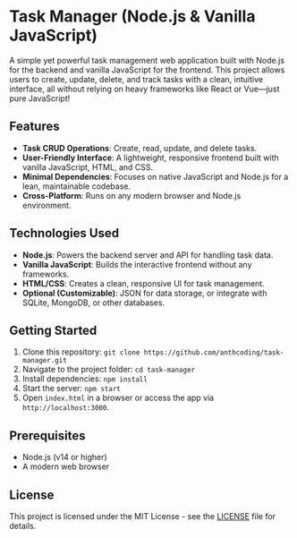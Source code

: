 # Task Manager (Node.js & Vanilla JavaScript)

A simple yet powerful task management web application built with Node.js for the backend and vanilla JavaScript for the frontend. This project allows users to create, update, delete, and track tasks with a clean, intuitive interface, all without relying on heavy frameworks like React or Vue—just pure JavaScript!

## Features
- **Task CRUD Operations**: Create, read, update, and delete tasks.
- **User-Friendly Interface**: A lightweight, responsive frontend built with vanilla JavaScript, HTML, and CSS.
- **Minimal Dependencies**: Focuses on native JavaScript and Node.js for a lean, maintainable codebase.
- **Cross-Platform**: Runs on any modern browser and Node.js environment.

## Technologies Used
- **Node.js**: Powers the backend server and API for handling task data.
- **Vanilla JavaScript**: Builds the interactive frontend without any frameworks.
- **HTML/CSS**: Creates a clean, responsive UI for task management.
- **Optional (Customizable)**: JSON for data storage, or integrate with SQLite, MongoDB, or other databases.

## Getting Started
1. Clone this repository: `git clone https://github.com/anthcoding/task-manager.git`
2. Navigate to the project folder: `cd task-manager`
3. Install dependencies: `npm install`
4. Start the server: `npm start`
5. Open `index.html` in a browser or access the app via `http://localhost:3000`.

## Prerequisites
- Node.js (v14 or higher)
- A modern web browser

## License
This project is licensed under the MIT License - see the [LICENSE](LICENSE) file for details.
